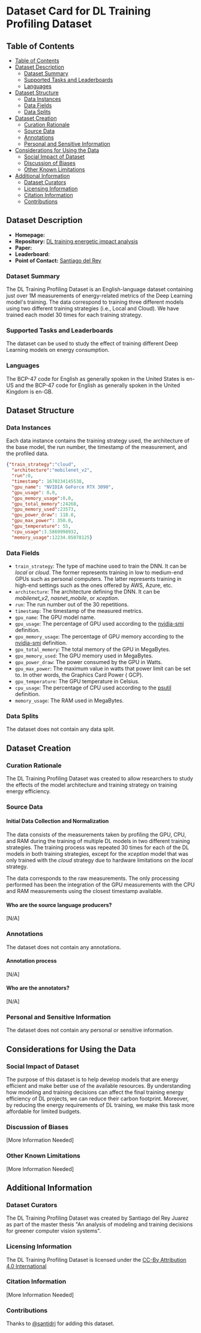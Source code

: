 # Dataset Card for DL Training Profiling Dataset

## Table of Contents
- [Table of Contents](#table-of-contents)
- [Dataset Description](#dataset-description)
  - [Dataset Summary](#dataset-summary)
  - [Supported Tasks and Leaderboards](#supported-tasks-and-leaderboards)
  - [Languages](#languages)
- [Dataset Structure](#dataset-structure)
  - [Data Instances](#data-instances)
  - [Data Fields](#data-fields)
  - [Data Splits](#data-splits)
- [Dataset Creation](#dataset-creation)
  - [Curation Rationale](#curation-rationale)
  - [Source Data](#source-data)
  - [Annotations](#annotations)
  - [Personal and Sensitive Information](#personal-and-sensitive-information)
- [Considerations for Using the Data](#considerations-for-using-the-data)
  - [Social Impact of Dataset](#social-impact-of-dataset)
  - [Discussion of Biases](#discussion-of-biases)
  - [Other Known Limitations](#other-known-limitations)
- [Additional Information](#additional-information)
  - [Dataset Curators](#dataset-curators)
  - [Licensing Information](#licensing-information)
  - [Citation Information](#citation-information)
  - [Contributions](#contributions)

## Dataset Description

- **Homepage:**
- **Repository:** [DL training energetic impact analysis](https://github.com/santidrj/DL-energetic-impact-analysis)
- **Paper:**
- **Leaderboard:**
- **Point of Contact:** [Santiago del Rey](mailto:santiago.del.rey@upc.edu)

### Dataset Summary

The DL Training Profiling Dataset is an English-language dataset containing just over 1M
measurements of energy-related metrics of the Deep Learning model's training. The data correspond to training three
different models using two different training strategies (i.e., Local and Cloud). We have trained each model 30 times
for each training strategy.

### Supported Tasks and Leaderboards

The dataset can be used to study the effect of training different Deep Learning models on energy consumption.

### Languages

The BCP-47 code for English as generally spoken in the United States is en-US and the BCP-47 code for English as
generally spoken in the United Kingdom is en-GB.

## Dataset Structure

### Data Instances

Each data instance contains the training strategy used, the architecture of the base model, the run number,
the timestamp of the measurement, and the profiled data.

```json
{"train_strategy":"cloud",
  "architecture":"mobilenet_v2",
  "run":0,
  "timestamp": 1670234145538,
  "gpu_name": "NVIDIA GeForce RTX 3090",
  "gpu_usage": 0.0,
  "gpu_memory_usage":0.0,
  "gpu_total_memory":24268,
  "gpu_memory_used":23573,
  "gpu_power_draw": 118.0,
  "gpu_max_power": 350.0,
  "gpu_temperature": 55,
  "cpu_usage":3.5869998932,
  "memory_usage":12234.05078125}
```

### Data Fields

- `train_strategy`: The type of machine used to train the DNN. It can be _local_ or _cloud_. The former represents
  training in low to medium-end GPUs such as personal computers. The latter represents training in high-end settings
  such
  as
  the ones offered by AWS, Azure, etc.
- `architecture`: The architecture defining the DNN. It can be _mobilenet_v2_, _nasnet_mobile_, or _xception_.
- `run`: The run number out of the 30 repetitions.
- `timestamp`: The timestamp of the measured metrics.
- `gpu_name`: The GPU model name.
- `gpu_usage`: The percentage of GPU used according to
  the [nvidia-smi](https://developer.download.nvidia.com/compute/DCGM/docs/nvidia-smi-367.38.pdf) definition.
- `gpu_memory_usage`: The percentage of GPU memory according to
  the [nvidia-smi](https://developer.download.nvidia.com/compute/DCGM/docs/nvidia-smi-367.38.pdf) definition.
- `gpu_total_memory`: The total memory of the GPU in MegaBytes.
- `gpu_memory_used`: The GPU memory used in MegaBytes.
- `gpu_power_draw`: The power consumed by the GPU in Watts.
- `gpu_max_power`: The maximum value in watts that power limit can be set to. In other words, the Graphics Card Power (
  GCP).
- `gpu_temperature`: The GPU temperature in Celsius.
- `cpu_usage`: The percentage of CPU used according to
  the [psutil](https://psutil.readthedocs.io/en/latest/#psutil.cpu_percent)
  definition.
- `memory_usage`: The RAM used in MegaBytes.

### Data Splits

The dataset does not contain any data split.

## Dataset Creation

### Curation Rationale

The DL Training Profiling Dataset was created to allow researchers to study the effects of the model architecture and
training strategy on training energy efficiency.

### Source Data

#### Initial Data Collection and Normalization

The data consists of the measurements taken by profiling the GPU, CPU, and RAM during the training of multiple DL models
in two different training strategies. The training process was repeated 30 times for each of the DL models in both
training strategies, except for the _xception_ model that was only trained with the _cloud_ strategy due to hardware
limitations
on the _local_ strategy.

The data corresponds to the raw measurements. The only processing performed has been the integration of the GPU
measurements with the CPU and RAM measurements using the closest timestamp available.

#### Who are the source language producers?

[N/A]

### Annotations

The dataset does not contain any annotations.

#### Annotation process

[N/A]

#### Who are the annotators?

[N/A]

### Personal and Sensitive Information

The dataset does not contain any personal or sensitive information.

## Considerations for Using the Data

### Social Impact of Dataset

The purpose of this dataset is to help develop models that are energy efficient and make better use of the
available resources. By understanding how modeling and training decisions can affect the final training energy
efficiency of DL projects, we can reduce their carbon footprint. Moreover, by reducing the energy requirements of DL
training,
we make this task more affordable for limited budgets.

### Discussion of Biases

[More Information Needed]

### Other Known Limitations

[More Information Needed]

## Additional Information

### Dataset Curators

The DL Training Profiling Dataset was created by Santiago del Rey Juarez as part of the master thesis
"An analysis of modeling and training decisions for greener computer vision systems".

### Licensing Information

The DL Training Profiling Dataset is licensed under the [CC-By Attribution 4.0 International](../../LICENSE)

### Citation Information

[More Information Needed]

### Contributions

Thanks to [@santidrj](https://github.com/santidrj) for adding this dataset.
